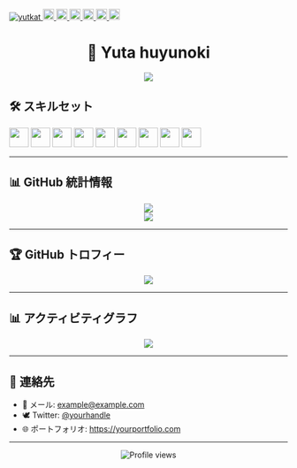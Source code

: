 <p align="left">
  <a href="https://github.com/huyunoki/huyunoki/">
    <img src="https://komarev.com/ghpvc/?username=yutkat" alt="yutkat" />
  </a>
  <a href="http://twitter.com/yutkat">
    <img height="20" src="https://img.shields.io/twitter/follow/yutkat?label=Twitter&logo=twitter&style=flat" />
  </a>
  <a href="https://github.com/yutkat">
    <img height="20" src="https://img.shields.io/github/followers/yutkat?label=follow&logo=github&style=flat" />
  </a>
  <a href="https://www.reddit.com/user/yutkat">
    <img height="20" src="https://img.shields.io/reddit/user-karma/combined/yutkat?label=Reddit&logo=reddit&style=flat" />
  </a>
  <a href="https://stackoverflow.com/users/5720201/yutkat">
    <img height="20" src="https://img.shields.io/stackexchange/stackoverflow/r/5720201?label=StackOverflow&logo=stack-overflow&style=flat" />
  </a>
  <a href="http://qiita.com/yutkat">
    <img height="20" src="https://qiita-badge.apiapi.app/s/yutkat/posts.svg" />
  </a>
  <//qiita.com/yutkat">
    <img height="20" src="https://qiita-badge.apiapi.app/s/yutkat/contributions.svg" />
  </a>
</p>

<h1 align="center">🌙 Yuta huyunoki</h1>
<p align="center">
  <img src="https://readme-typing-svg.demolab.com?font=Fira+Code&duration=3000&pause=1000&color=66CCFF&center=true&vCenter=true&width=500&lines=音楽とコードで世界をつなぐ;フルスタック志望エンジニア;Laravel×React×Docker;常に学び、常に挑戦する" />
</p>

## 🛠️ スキルセット

<p align="left">
  <img src="https://cdn.jsdelivr.net/gh/devicons/devicon/icons/php/php-original.svg" width="35"/>
  <img src="https://cdn.jsdelivr.net/gh/devicons/devicon/icons/laravel/laravel-plain.svg" width="35"/>
  <img src="https://cdn.jsdelivr.net/gh/devicons/devicon/icons/javascript/javascript-original.svg" width="35"/>
  <img src="https://cdn.jsdelivr.net/gh/devicons/devicon/icons/react/react-original.svg" width="35"/>
  <img src="https://cdn.jsdelivr.net/gh/devicons/devicon/icons/docker/docker-original.svg" width="35"/>
  <img src="https://cdn.jsdelivr.net/gh/devicons/devicon/icons/postgresql/postgresql-original.svg" width="35"/>
  <img src="https://cdn.jsdelivr.net/gh/devicons/devicon/icons/html5/html5-original.svg" width="35"/>
  <img src="https://cdn.jsdelivr.net/gh/devicons/devicon/icons/css3/css3-original.svg" width="35"/>
  <img src="https://cdn.jsdelivr.net/gh/devicons/devicon/icons/github/github-original.svg" width="35"/>
</p>

---

## 📊 GitHub 統計情報

<div align="center">
  <img src="https://github-readme-stats.vercel.app/api?username=huyunoki&show_icons=true&theme=tokyonight&hide_border=true" />
  <br />
  <img src="https://github-readme-stats.vercel.app/api/top-langs/?username=huyunoki&layout=compact&theme=tokyonight&hide_border=true" />
</div>

---

## 🏆 GitHub トロフィー

<p align="center">
  <img src="https://github-profile-trophy.vercel.app/?username=huyunoki&theme=darkhub&column=7&margin-w=10&margin-h=15" />
</p>

---

## 📊 アクティビティグラフ

<p align="center">
  <img src="https://github-readme-activity-graph.cyclic.app/graph?username=huyunoki&theme=tokyo-night" />
</p>

---

## 📮 連絡先

- 📩 メール: example@example.com
- 🕊️ Twitter: [@yourhandle](https://twitter.com/yourhandle)
- 🌐 ポートフォリオ: https://yourportfolio.com

---

<p align="center">
  <img src="https://komarev.com/ghpvc/?username=yutakatayby&color=blueviolet&style=flat-square" alt="Profile views" />
</p>
